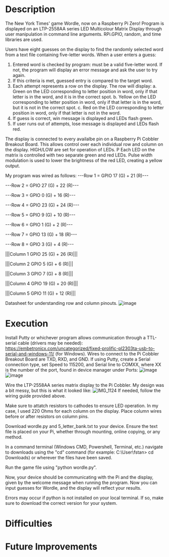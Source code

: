 # Description
The New York Times' game Wordle, now on a Raspberry Pi Zero! Program is displayed on an LTP-2558AA series LED Multicolour Matrix Display through user manipulation in command line arguments.
RPi.GPIO, random, and time libraries are used.

Users have eight guesses on the display to find the randomly selected word from a text file containing five-letter words. When a user enters a guess:

1.	Entered word is checked by program: must be a valid five-letter word.
    If not, the program will display an error message and ask the user to try again.
2.	If this criteria is met, guessed entry is compared to the target word.
3.	Each attempt represents a row on the display. The row will display:
    a.	Green on the LED corresponding to letter position in word, only if that letter is in the 
        word, and it is in the correct spot.
    b.	Yellow on the LED corresponding to letter position in word, only if that letter is in 
        the word, but it is not in the correct spot.
    c.	Red on the LED corresponding to letter position in word, only if that letter is not in 
        the word.
4.	If guess is correct, win message is displayed and LEDs flash green.
5.	If user runs out of attempts, lose message is displayed and LEDs flash red.

The display is connected to every availalbe pin on a Raspberry Pi Cobbler Breakout Board. 
This allows control over each individual row and column on the display. 
HIGH/LOW are set for operation of LEDs. P
Each LED on the matrix is controlled with two separate green and red LEDs. Pulse width modulation is used to lower the brightness of the red LED, creating a yellow output.

My program was wired as follows:
---Row 1 = GPIO 17 (G) + 21 (R)---

---Row 2 = GPIO 27 (G) + 22 (R)---

---Row 3 = GPIO 0  (G) + 16 (R)---

---Row 4 = GPIO 23 (G) + 24 (R)---

---Row 5 = GPIO 9  (G) + 10 (R)---

---Row 6 = GPIO 1  (G) + 2  (R)---

---Row 7 = GPIO 13 (G) + 18 (R)---

---Row 8 = GPIO 3  (G) + 4  (R)---


|||Column 1 GPIO 25 (G) + 26 (R)|||

|||Column 2 GPIO 5  (G) + 6  (R)|||

|||Column 3 GPIO 7  (G) + 8  (R)|||

|||Column 4 GPIO 19 (G) + 20 (R)|||

|||Column 5 GPIO 11 (G) + 12 (R)|||

Datasheet for understanding row and column pinouts.
![image](https://github.com/user-attachments/assets/dcb4ac0a-8d9d-4240-b492-76c7c90ead19)

# Execution
Install Putty or whichever program allows communication through a TTL-serial cable (drivers may be needed):
https://embetronicx.com/uncategorized/fixed-prolific-pl2303ta-usb-to-serial-and-windows-11/ (for Windows).
Wires to connect to the Pi Cobbler Breakout Board are TXD, RXD, and GND.
If using Putty, create a Serial connection type, set Speed to 115200, and Serial line to COMXX, where XX is the number of the port, found in device manager under Ports:
![image](https://github.com/user-attachments/assets/4259d618-c931-406b-be17-0476233cefee)
![image](https://github.com/user-attachments/assets/6dcaf2fe-f226-4751-844d-6953a028feab)

Wire the LTP-2558AA series matrix display to the Pi Cobbler.
My design was a bit messy, but this is what it looked like:
![IMG_1124](https://github.com/user-attachments/assets/7a8329f6-e738-4d55-b0c2-bc5e33c4bcd9)
If needed, follow the wiring guide provided above.

Make sure to attatch resistors to cathodes to ensure LED operation. In my case, I used 220 Ohms for each column on the display.
Place column wires before or after resistors on column pins.

Download wordle.py and 5_letter_bank.txt to your device.
Ensure the text file is placed on your Pi, whether through mounting, online copying, or any method.

In a command terminal (Windows CMD, Powershell, Terminal, etc.) navigate to downloads using the "cd" command 
(for example: C:\User\fstan> cd Downloads) or wherever the files have been saved. 

Run the game file using "python wordle.py".

Now, your device should be communicating with the Pi and the display, given by the welcome message when running the program. Now you can input guesses for Wordle, and the display will reflect your results.

Errors may occur if python is not installed on your local terminal. If so, make sure to download the correct version for your system.

# Difficulties


# Future Improvements
